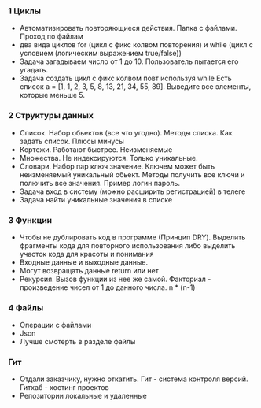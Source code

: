 ### 1 Циклы
- Автоматизировать повторяющиеся действия. Папка с файлами. Проход по файлам
- два вида циклов for (цикл с фикс колвом повторения) и while (цикл с условием (логическим выражением true/false))
- Задача загадываем число от 1 до 10. Пользователь пытается его угадать.
- Задача создать цикл с фикс колвом повт используя while 
Есть список a = [1, 1, 2, 3, 5, 8, 13, 21, 34, 55, 89].
Выведите все элементы, которые меньше 5.
### 2 Структуры данных
- Список. Набор обьектов (все что угодно). Методы списка. Как задать список. Плюсы минусы
- Кортежи. Работают быстрее. Неизменяемые
- Множества. Не индексируются. Только уникальные. 
- Словари. Набор пар ключ значение. Ключем может быть неизменяемый уникальный обьект. Методы получить все ключи и полючить все значения. Пример логин пароль.
- Задача вход в систему (можно расширить регистрацией) в телеге
- Задача найти уникальные значения в списке

### 3 Функции
- Чтобы не дублировать код в программе (Принцип DRY). Выделить фрагменты кода для повторного использования либо выделить участок кода для красоты и понимания
- Входные данные и выходные данные. 
- Могут возвращать данные return или нет
- Рекурсия. Вызов функции из нее же самой. Факториал - произведение чисел от 1 до данного числа. n * (n-1)

### 4 Файлы
- Операции с файлами
- Json
- Лучше смотерть в разделе файлы

### Гит
- Отдали заказчику, нужно откатить. Гит - система контроля версий. Гитхаб - хостинг проектов
- Репозитории локальные и удаленные
